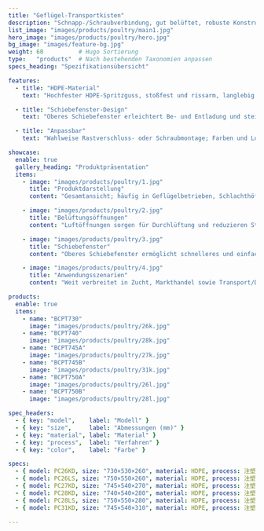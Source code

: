 ```yaml
---
title: "Geflügel-Transportkisten"
description: "Schnapp-/Schraubverbindung, gut belüftet, robuste Konstruktion, geeignet für Langstreckentransporte von Geflügel."
list_image: "images/products/poultry/main1.jpg"
hero_image: "images/products/poultry/hero.jpg"
bg_image: "images/feature-bg.jpg"
weight: 60          # Hugo Sortierung
type:   "products"  # Nach bestehenden Taxonomien anpassen
specs_heading: "Spezifikationsübersicht"

features:
  - title: "HDPE-Material"
    text: "Hochfester HDPE-Spritzguss, stoßfest und rissarm, langlebig im Dauereinsatz."

  - title: "Schiebefenster-Design"
    text: "Oberes Schiebefenster erleichtert Be- und Entladung und steigert die Effizienz."

  - title: "Anpassbar"
    text: "Wahlweise Rastverschluss- oder Schraubmontage; Farben und Logo anpassbar, stabile Serienlieferung."

showcase:
  enable: true
  gallery_heading: "Produktpräsentation"
  items:
    - image: "images/products/poultry/1.jpg"
      title: "Produktdarstellung"
      content: "Gesamtansicht; häufig in Geflügelbetrieben, Schlachthöfen und beim Transport im Einsatz."

    - image: "images/products/poultry/2.jpg"
      title: "Belüftungsöffnungen"
      content: "Luftöffnungen sorgen für Durchlüftung und reduzieren Stress bei Langstrecken."

    - image: "images/products/poultry/3.jpg"
      title: "Schiebefenster"
      content: "Oberes Schiebefenster ermöglicht schnelleres und einfacheres Ein-/Ausladen."

    - image: "images/products/poultry/4.jpg"
      title: "Anwendungsszenarien"
      content: "Weit verbreitet in Zucht, Markthandel sowie Transport/Distribution."

products:
  enable: true
  items:
    - name: "BCPT730"
      image: "images/products/poultry/26k.jpg"
    - name: "BCPT740"
      image: "images/products/poultry/28k.jpg"
    - name: "BCPT745A"
      image: "images/products/poultry/27k.jpg"
    - name: "BCPT745B"
      image: "images/products/poultry/31k.jpg"
    - name: "BCPT750A"
      image: "images/products/poultry/26l.jpg"
    - name: "BCPT750B"
      image: "images/products/poultry/28l.jpg"

spec_headers:
  - { key: "model",    label: "Modell" }
  - { key: "size",     label: "Abmessungen (mm)" }
  - { key: "material", label: "Material" }
  - { key: "process",  label: "Verfahren" }
  - { key: "color",    label: "Farbe" }

specs:
  - { model: PC26KD, size: "730×530×260", material: HDPE, process: 注塑, color: 白 }
  - { model: PC26LS, size: "750×550×260", material: HDPE, process: 注塑, color: 白 }
  - { model: PC27KD, size: "745×540×270", material: HDPE, process: 注塑, color: 白 }
  - { model: PC28KD, size: "740×540×280", material: HDPE, process: 注塑, color: 白 }
  - { model: PC28LS, size: "750×550×280", material: HDPE, process: 注塑, color: 白 }
  - { model: PC31KD, size: "745×540×310", material: HDPE, process: 注塑, color: 白 }

---
```

